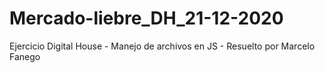 # Mercado-liebre_DH_21-12-2020
Ejercicio Digital House - Manejo de archivos en JS - Resuelto por Marcelo Fanego
